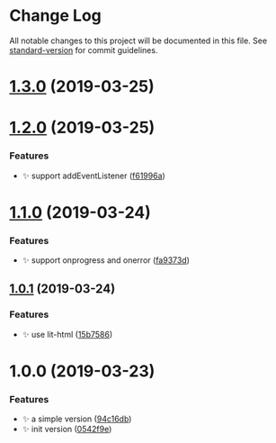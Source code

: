 # Change Log

All notable changes to this project will be documented in this file. See [standard-version](https://github.com/conventional-changelog/standard-version) for commit guidelines.

# [1.3.0](https://github.com/huruji/assets-preloader/compare/v1.2.0...v1.3.0) (2019-03-25)



# [1.2.0](https://github.com/huruji/assets-preloader/compare/v1.1.0...v1.2.0) (2019-03-25)


### Features

* :sparkles: support addEventListener ([f61996a](https://github.com/huruji/assets-preloader/commit/f61996a))



# [1.1.0](https://github.com/huruji/assets-preloader/compare/v1.0.1...v1.1.0) (2019-03-24)


### Features

* :sparkles: support onprogress and onerror ([fa9373d](https://github.com/huruji/assets-preloader/commit/fa9373d))



## [1.0.1](https://github.com/huruji/assets-preloader/compare/v1.0.0...v1.0.1) (2019-03-24)


### Features

* :sparkles: use lit-html ([15b7586](https://github.com/huruji/assets-preloader/commit/15b7586))



# 1.0.0 (2019-03-23)


### Features

* :sparkles: a simple version ([94c16db](https://github.com/huruji/assets-preloader/commit/94c16db))
* :sparkles: init version ([0542f9e](https://github.com/huruji/assets-preloader/commit/0542f9e))
